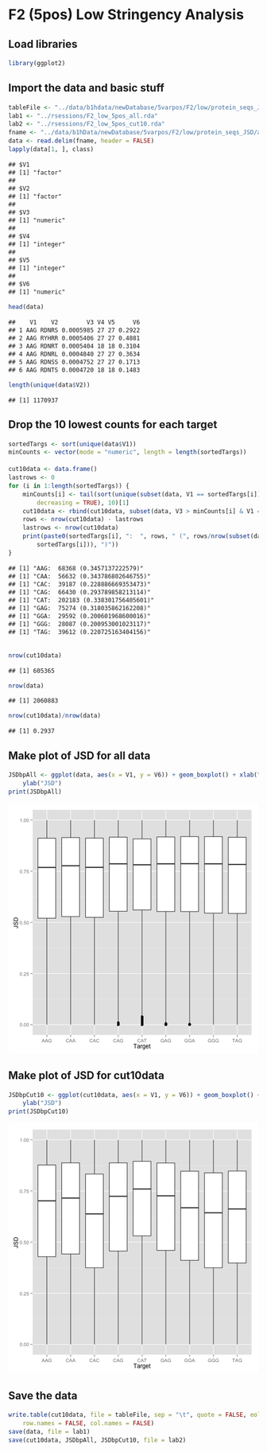 F2 (5pos) Low Stringency Analysis
========================================================

## Load libraries


```r
library(ggplot2)
```


## Import the data and basic stuff

```r
tableFile <- "../data/b1hdata/newDatabase/5varpos/F2/low/protein_seqs_JSD/all_cut10.txt"
lab1 <- "../rsessions/F2_low_5pos_all.rda"
lab2 <- "../rsessions/F2_low_5pos_cut10.rda"
fname <- "../data/b1hData/newDatabase/5varpos/F2/low/protein_seqs_JSD/all.txt"
data <- read.delim(fname, header = FALSE)
lapply(data[1, ], class)
```

```
## $V1
## [1] "factor"
## 
## $V2
## [1] "factor"
## 
## $V3
## [1] "numeric"
## 
## $V4
## [1] "integer"
## 
## $V5
## [1] "integer"
## 
## $V6
## [1] "numeric"
```

```r
head(data)
```

```
##    V1    V2        V3 V4 V5     V6
## 1 AAG RDNRS 0.0005985 27 27 0.2922
## 2 AAG RYHRR 0.0005406 27 27 0.4881
## 3 AAG RDNRT 0.0005404 18 18 0.3104
## 4 AAG RDNRL 0.0004840 27 27 0.3634
## 5 AAG RDNSS 0.0004752 27 27 0.1713
## 6 AAG RDNTS 0.0004720 18 18 0.1483
```

```r
length(unique(data$V2))
```

```
## [1] 1170937
```


## Drop the 10 lowest counts for each target

```r
sortedTargs <- sort(unique(data$V1))
minCounts <- vector(mode = "numeric", length = length(sortedTargs))

cut10data <- data.frame()
lastrows <- 0
for (i in 1:length(sortedTargs)) {
    minCounts[i] <- tail(sort(unique(subset(data, V1 == sortedTargs[i])$V3), 
        decreasing = TRUE), 10)[1]
    cut10data <- rbind(cut10data, subset(data, V3 > minCounts[i] & V1 == sortedTargs[i]))
    rows <- nrow(cut10data) - lastrows
    lastrows <- nrow(cut10data)
    print(paste0(sortedTargs[i], ":  ", rows, " (", rows/nrow(subset(data, V1 == 
        sortedTargs[i])), ")"))
}
```

```
## [1] "AAG:  68368 (0.3457137222579)"
## [1] "CAA:  56632 (0.343786802646755)"
## [1] "CAC:  39187 (0.228886669353473)"
## [1] "CAG:  66430 (0.293789858213114)"
## [1] "CAT:  202183 (0.338301756405601)"
## [1] "GAG:  75274 (0.318035862162208)"
## [1] "GGA:  29592 (0.200601968600016)"
## [1] "GGG:  28087 (0.200953001023117)"
## [1] "TAG:  39612 (0.220725163404156)"
```

```r

nrow(cut10data)
```

```
## [1] 605365
```

```r
nrow(data)
```

```
## [1] 2060883
```

```r
nrow(cut10data)/nrow(data)
```

```
## [1] 0.2937
```


## Make plot of JSD for all data

```r
JSDbpAll <- ggplot(data, aes(x = V1, y = V6)) + geom_boxplot() + xlab("Target") + 
    ylab("JSD")
print(JSDbpAll)
```

![plot of chunk unnamed-chunk-4](figure/unnamed-chunk-4.png) 


## Make plot of JSD for cut10data

```r
JSDbpCut10 <- ggplot(cut10data, aes(x = V1, y = V6)) + geom_boxplot() + xlab("Target") + 
    ylab("JSD")
print(JSDbpCut10)
```

![plot of chunk unnamed-chunk-5](figure/unnamed-chunk-5.png) 


## Save the data

```r
write.table(cut10data, file = tableFile, sep = "\t", quote = FALSE, eol = "\n", 
    row.names = FALSE, col.names = FALSE)
save(data, file = lab1)
save(cut10data, JSDbpAll, JSDbpCut10, file = lab2)
```

